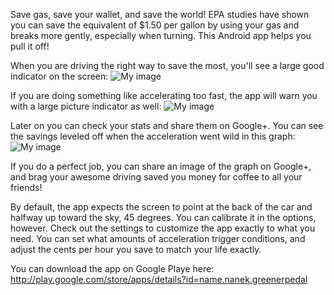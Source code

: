
Save gas, save your wallet, and save the world! EPA studies have shown you can save the equivalent of $1.50 per gallon by using your gas and breaks more gently, especially when turning. This Android app helps you pull it off!

When you are driving the right way to save the most, you'll see a large good indicator on the screen:
![My image](raw/master/doc/screenshots/thumbnail/screenshot_good_breaking.jpg)

If you are doing something like accelerating too fast, the app will warn you with a large picture indicator as well:
![My image](raw/master/doc/screenshots/thumbnail/screenshot_good.jpg)

Later on you can check your stats and share them on Google+. You can see the savings leveled off when the acceleration went wild in this graph:
![My image](raw/master/doc/screenshots/thumbnail/screenshot_stats.jpg)

If you do a perfect job, you can share an image of the graph on Google+, and brag your awesome driving saved you money for coffee to all your friends!

By default, the app expects the screen to point at the back of the car and halfway up toward the sky, 45 degrees. You can calibrate it in the options, however. Check out the settings to customize the app exactly to what you need. You can set what amounts of acceleration trigger conditions, and adjust the cents per hour you save to match your life exactly.

You can download the app on Google Playe here:
http://play.google.com/store/apps/details?id=name.nanek.greenerpedal


